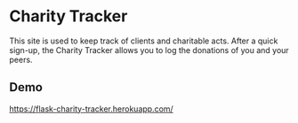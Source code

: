 
# Charity Tracker

This site is used to keep track of clients and charitable acts. After a quick sign-up, the Charity Tracker allows you to log the donations of you and your peers.


## Demo

https://flask-charity-tracker.herokuapp.com/
